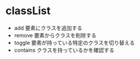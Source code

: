 # classList

* add 要素にクラスを追加する
* remove 要素からクラスを削除する
* toggle 要素が持っている特定のクラスを切り替える
* contains クラスを持っているかを確認する
	
